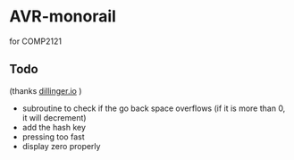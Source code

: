 # AVR-monorail
for COMP2121

## Todo
(thanks [dillinger.io](dillinger.io) )
- subroutine to check if the go back space overflows (if it is more than 0, it will decrement)
- add the hash key
- pressing too fast
- display zero properly